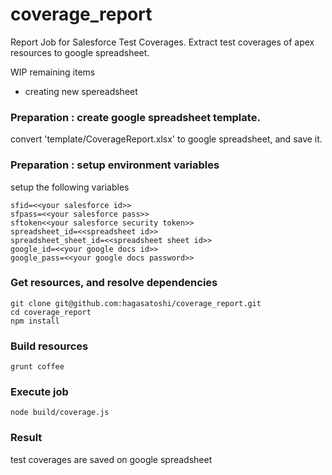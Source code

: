 coverage_report
===============

Report Job for Salesforce Test Coverages.
Extract test coverages of apex resources to google spreadsheet.

WIP
remaining items 
 - creating new spereadsheet
 
### Preparation : create google spreadsheet template.
convert 'template/CoverageReport.xlsx' to google spreadsheet, and save it.

### Preparation : setup environment variables
setup the following variables

```
sfid=<<your salesforce id>>
sfpass=<<your salesforce pass>>
sftoken<<your salesforce security token>>
spreadsheet_id=<<spreadsheet id>>
spreadsheet_sheet_id=<<spreadsheet sheet id>>
google_id=<<your google docs id>>
google_pass=<<your google docs password>>
```

### Get resources, and resolve dependencies

```
git clone git@github.com:hagasatoshi/coverage_report.git
cd coverage_report
npm install
```

### Build resources

```
grunt coffee
```

### Execute job

```
node build/coverage.js
```

### Result
test coverages are saved on google spreadsheet



